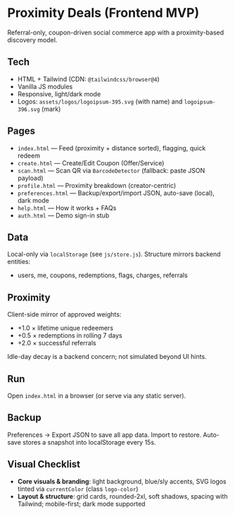 # Proximity Deals (Frontend MVP)

Referral-only, coupon-driven social commerce app with a proximity-based discovery model.

## Tech
- HTML + Tailwind (CDN: `@tailwindcss/browser@4`)
- Vanilla JS modules
- Responsive, light/dark mode
- Logos: `assets/logos/logoipsum-395.svg` (with name) and `logoipsum-396.svg` (mark)

## Pages
- `index.html` — Feed (proximity + distance sorted), flagging, quick redeem
- `create.html` — Create/Edit Coupon (Offer/Service)
- `scan.html` — Scan QR via `BarcodeDetector` (fallback: paste JSON payload)
- `profile.html` — Proximity breakdown (creator-centric)
- `preferences.html` — Backup/export/import JSON, auto-save (local), dark mode
- `help.html` — How it works + FAQs
- `auth.html` — Demo sign-in stub

## Data
Local-only via `localStorage` (see `js/store.js`). Structure mirrors backend entities:
- users, me, coupons, redemptions, flags, charges, referrals

## Proximity
Client-side mirror of approved weights:
- +1.0 × lifetime unique redeemers
- +0.5 × redemptions in rolling 7 days
- +2.0 × successful referrals

Idle-day decay is a backend concern; not simulated beyond UI hints.

## Run
Open `index.html` in a browser (or serve via any static server).

## Backup
Preferences → Export JSON to save all app data. Import to restore. Auto-save stores a snapshot into localStorage every 15s.

## Visual Checklist
- **Core visuals & branding**: light background, blue/sly accents, SVG logos tinted via `currentColor` (class `logo-color`)
- **Layout & structure**: grid cards, rounded-2xl, soft shadows, spacing with Tailwind; mobile-first; dark mode supported
